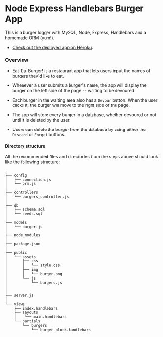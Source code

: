 # Node Express Handlebars Burger App

This is a burger logger with MySQL, Node, Express, Handlebars and a homemade ORM (yum!).

* [Check out the deployed app on Heroku](https://polar-depths-86699.herokuapp.com/).

### Overview

* Eat-Da-Burger! is a restaurant app that lets users input the names of burgers they'd like to eat.

* Whenever a user submits a burger's name, the app will display the burger on the left side of the page -- waiting to be devoured.

* Each burger in the waiting area also has a `Devour` button. When the user clicks it, the burger will move to the right side of the page.

* The app will store every burger in a database, whether devoured or not until it is deleted by the user.

* Users can delete the burger from the database by using either the `Discard` or `Forget` buttons.


#### Directory structure

All the recommended files and directories from the steps above should look like the following structure:

```
.
├── config
│   ├── connection.js
│   └── orm.js
│ 
├── controllers
│   └── burgers_controller.js
│
├── db
│   ├── schema.sql
│   └── seeds.sql
│
├── models
│   └── burger.js
│ 
├── node_modules
│ 
├── package.json
│
├── public
│   └── assets
│       ├── css
│       │   └── style.css
│       ├── img
│       │   └── burger.png
│       └── js
│           └── burgers.js
│   
│
├── server.js
│
└── views
    ├── index.handlebars
    ├── layouts
    │    └── main.handlebars
    └── partials
        └── burgers
            └── burger-block.handlebars               
```

